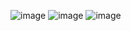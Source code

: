 ![image](https://github.com/SanchezsX/Todo/assets/113286578/5f77e736-63b3-47a3-a291-ea206d700a6f)
![image](https://github.com/SanchezsX/Todo/assets/113286578/70dc4807-0c62-4276-8664-e4a185b1739f)
![image](https://github.com/SanchezsX/Todo/assets/113286578/b0695a2d-19c3-4176-9834-febe00b13744)

